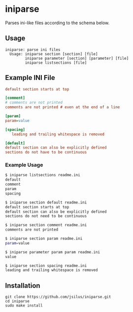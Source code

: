 # iniparse
Parses ini-like files according to the schema below.

## Usage
```
iniparse: parse ini files
  Usage: iniparse section [section] [file]
         iniparse parameter [section] [parameter] [file]
         iniparse listsections [file]
```

## Example INI File
```ini
default section starts at top

[comment]
# comments are not printed
comments are not printed # even at the end of a line

[param]
param=value

[spacing]
   leading and trailing whitespace is removed

[default]
default section can also be explicitly defined
sections do not have to be continuous
```

### Example Usage
```sh
$ iniparse listsections readme.ini
default
comment
param
spacing
```
```sh
$ iniparse section default readme.ini
default section starts at top
default section can also be explicitly defined
sections do not need to be continuous
```
```sh
$ iniparse section comment readme.ini
comments are not printed
```
```sh
$ iniparse section param readme.ini
param=value

$ iniparse parameter param param readme.ini
value
```
```sh
$ iniparse section spacing readme.ini
leading and trailing whitespace is removed
```

## Installation
```
git clone https://github.com/jsilus/iniparse.git
cd iniparse
sudo make install
```
